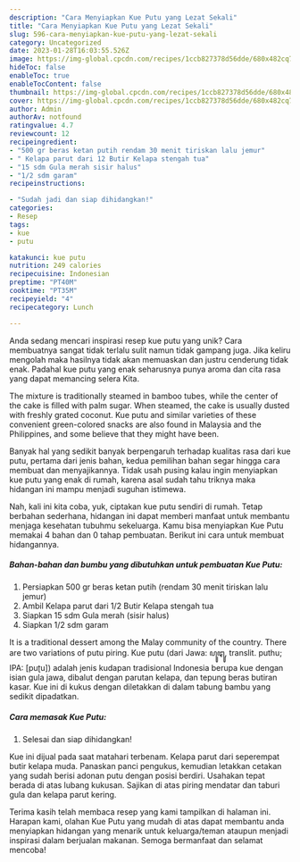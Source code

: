 ```yaml
---
description: "Cara Menyiapkan Kue Putu yang Lezat Sekali"
title: "Cara Menyiapkan Kue Putu yang Lezat Sekali"
slug: 596-cara-menyiapkan-kue-putu-yang-lezat-sekali
category: Uncategorized
date: 2023-01-28T16:03:55.526Z
image: https://img-global.cpcdn.com/recipes/1ccb827378d56dde/680x482cq70/kue-putu-foto-resep-utama.jpg
hideToc: false
enableToc: true
enableTocContent: false
thumbnail: https://img-global.cpcdn.com/recipes/1ccb827378d56dde/680x482cq70/kue-putu-foto-resep-utama.jpg
cover: https://img-global.cpcdn.com/recipes/1ccb827378d56dde/680x482cq70/kue-putu-foto-resep-utama.jpg
author: Admin
authorAv: notfound
ratingvalue: 4.7
reviewcount: 12
recipeingredient:
- "500 gr beras ketan putih rendam 30 menit tiriskan lalu jemur"
- " Kelapa parut dari 12 Butir Kelapa stengah tua"
- "15 sdm Gula merah sisir halus"
- "1/2 sdm garam"
recipeinstructions:

- "Sudah jadi dan siap dihidangkan!"
categories:
- Resep
tags:
- kue
- putu

katakunci: kue putu 
nutrition: 249 calories
recipecuisine: Indonesian
preptime: "PT40M"
cooktime: "PT35M"
recipeyield: "4"
recipecategory: Lunch

---
```





Anda sedang mencari inspirasi resep kue putu yang unik? Cara membuatnya sangat tidak terlalu sulit namun tidak gampang juga. Jika keliru mengolah maka hasilnya tidak akan memuaskan dan justru cenderung tidak enak. Padahal kue putu yang enak seharusnya punya aroma dan cita rasa yang dapat memancing selera Kita.





The mixture is traditionally steamed in bamboo tubes, while the center of the cake is filled with palm sugar. When steamed, the cake is usually dusted with freshly grated coconut. Kue putu and similar varieties of these convenient green-colored snacks are also found in Malaysia and the Philippines, and some believe that they might have been.

Banyak hal yang sedikit banyak berpengaruh terhadap kualitas rasa dari kue putu, pertama dari jenis bahan, kedua pemilihan bahan segar hingga cara membuat dan menyajikannya. Tidak usah pusing kalau ingin menyiapkan kue putu yang enak di rumah, karena asal sudah tahu triknya maka hidangan ini mampu menjadi suguhan istimewa.






Nah, kali ini kita coba, yuk, ciptakan kue putu sendiri di rumah. Tetap berbahan sederhana, hidangan ini dapat memberi manfaat untuk membantu menjaga kesehatan tubuhmu sekeluarga. Kamu bisa menyiapkan Kue Putu memakai 4 bahan dan 0 tahap pembuatan. Berikut ini cara untuk membuat hidangannya.

<!--inarticleads1-->

##### Bahan-bahan dan bumbu yang dibutuhkan untuk pembuatan Kue Putu:

1. Persiapkan 500 gr beras ketan putih (rendam 30 menit tiriskan lalu jemur)
1. Ambil  Kelapa parut dari 1/2 Butir Kelapa stengah tua
1. Siapkan 15 sdm Gula merah (sisir halus)
1. Siapkan 1/2 sdm garam


It is a traditional dessert among the Malay community of the country. There are two variations of putu piring. Kue putu (dari Jawa: ꦥꦸꦛꦸ, translit. puthu; IPA: [puʈu]) adalah jenis kudapan tradisional Indonesia berupa kue dengan isian gula jawa, dibalut dengan parutan kelapa, dan tepung beras butiran kasar. Kue ini di kukus dengan diletakkan di dalam tabung bambu yang sedikit dipadatkan. 

<!--inarticleads2-->

##### Cara memasak Kue Putu:


1. Selesai dan siap dihidangkan!

Kue ini dijual pada saat matahari terbenam. Kelapa parut dari seperempat butir kelapa muda. Panaskan panci pengukus, kemudian letakkan cetakan yang sudah berisi adonan putu dengan posisi berdiri. Usahakan tepat berada di atas lubang kukusan. Sajikan di atas piring mendatar dan taburi gula dan kelapa parut kering. 

Terima kasih telah membaca resep yang kami tampilkan di halaman ini. Harapan kami, olahan Kue Putu yang mudah di atas dapat membantu anda menyiapkan hidangan yang menarik untuk keluarga/teman ataupun menjadi inspirasi dalam berjualan makanan. Semoga bermanfaat dan selamat mencoba!
